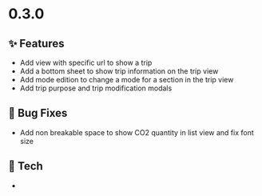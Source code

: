 # 0.3.0

## ✨ Features

* Add view with specific url to show a trip
* Add a bottom sheet to show trip information on the trip view
* Add mode edition to change a mode for a section in the trip view
* Add trip purpose and trip modification modals

## 🐛 Bug Fixes

* Add non breakable space to show CO2 quantity in list view and fix font size

## 🔧 Tech

*
